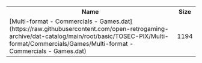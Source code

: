 <table>
<tr><th>Name</th><th>Size</th></tr>
<tr><td>[Multi-format - Commercials - Games.dat](https://raw.githubusercontent.com/open-retrogaming-archive/dat-catalog/main/root/basic/TOSEC-PIX/Multi-format/Commercials/Games/Multi-format - Commercials - Games.dat)</td><td>1194</td></tr>
</table>
